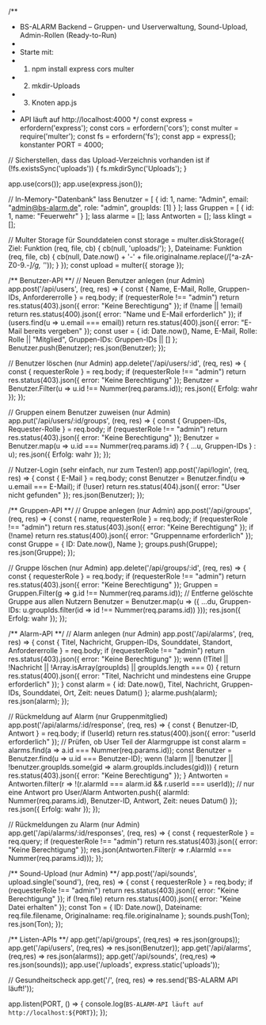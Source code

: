 /**
 * BS-ALARM Backend – Gruppen- und Userverwaltung, Sound-Upload, Admin-Rollen (Ready-to-Run)
 *
 * Starte mit:
 * 1. npm install express cors multer
 * 2. mkdir-Uploads
 * 3. Knoten app.js
 *
 * API läuft auf http://localhost:4000
 */
const express = erfordern('express');
const cors = erfordern('cors');
const multer = require('multer');
const fs = erfordern('fs');
const app = express();
konstanter PORT = 4000;

// Sicherstellen, dass das Upload-Verzeichnis vorhanden ist
if (!fs.existsSync('uploads')) {
  fs.mkdirSync('Uploads');
}

app.use(cors());
app.use(express.json());

// In-Memory-"Datenbank"
lass Benutzer = [
  { id: 1, name: "Admin", email: "admin@bs-alarm.de", role: "admin", groupIds: [1] }
];
lass Gruppen = [
  { id: 1, name: "Feuerwehr" }
];
lass alarme = [];
lass Antworten = [];
lass klingt = [];

// Multer Storage für Sounddateien
const storage = multer.diskStorage({
  Ziel: Funktion (req, file, cb) {
    cb(null, 'uploads/');
  },
  Dateiname: Funktion (req, file, cb) {
    cb(null, Date.now() + '-' + file.originalname.replace(/[^a-zA-Z0-9.\-_]/g, '_'));
  }
});
const upload = multer({ storage });

/** Benutzer-API **/
// Neuen Benutzer anlegen (nur Admin)
app.post('/api/users', (req, res) => {
  const { Name, E-Mail, Rolle, Gruppen-IDs, Anfordererrolle } = req.body;
  if (requesterRole !== "admin") return res.status(403).json({ error: "Keine Berechtigung" });
  if (!name || !email) return res.status(400).json({ error: "Name und E-Mail erforderlich" });
  if (users.find(u => u.email === email)) return res.status(400).json({ error: "E-Mail bereits vergeben" });
  const user = { id: Date.now(), Name, E-Mail, Rolle: Rolle || "Mitglied", Gruppen-IDs: Gruppen-IDs || [] };
  Benutzer.push(Benutzer);
  res.json(Benutzer);
});

// Benutzer löschen (nur Admin)
app.delete('/api/users/:id', (req, res) => {
  const { requesterRole } = req.body;
  if (requesterRole !== "admin") return res.status(403).json({ error: "Keine Berechtigung" });
  Benutzer = Benutzer.Filter(u => u.id !== Nummer(req.params.id));
  res.json({ Erfolg: wahr });
});

// Gruppen einem Benutzer zuweisen (nur Admin)
app.put('/api/users/:id/groups', (req, res) => {
  const { Gruppen-IDs, Requester-Rolle } = req.body;
  if (requesterRole !== "admin") return res.status(403).json({ error: "Keine Berechtigung" });
  Benutzer = Benutzer.map(u => u.id === Nummer(req.params.id) ? { ...u, Gruppen-IDs } : u);
  res.json({ Erfolg: wahr });
});

// Nutzer-Login (sehr einfach, nur zum Testen!)
app.post('/api/login', (req, res) => {
  const { E-Mail } = req.body;
  const Benutzer = Benutzer.find(u => u.email === E-Mail);
  if (!user) return res.status(404).json({ error: "User nicht gefunden" });
  res.json(Benutzer);
});

/** Gruppen-API **/
// Gruppe anlegen (nur Admin)
app.post('/api/groups', (req, res) => {
  const { name, requesterRole } = req.body;
  if (requesterRole !== "admin") return res.status(403).json({ error: "Keine Berechtigung" });
  if (!name) return res.status(400).json({ error: "Gruppenname erforderlich" });
  const Gruppe = { ID: Date.now(), Name };
  groups.push(Gruppe);
  res.json(Gruppe);
});

// Gruppe löschen (nur Admin)
app.delete('/api/groups/:id', (req, res) => {
  const { requesterRole } = req.body;
  if (requesterRole !== "admin") return res.status(403).json({ error: "Keine Berechtigung" });
  Gruppen = Gruppen.Filter(g => g.id !== Nummer(req.params.id));
  // Entferne gelöschte Gruppe aus allen Nutzern
  Benutzer = Benutzer.map(u => ({
    ...du,
    Gruppen-IDs: u.groupIds.filter(id => id !== Nummer(req.params.id))
  }));
  res.json({ Erfolg: wahr });
});

/** Alarm-API **/
// Alarm anlegen (nur Admin)
app.post('/api/alarms', (req, res) => {
  const { Titel, Nachricht, Gruppen-IDs, Sounddatei, Standort, Anfordererrolle } = req.body;
  if (requesterRole !== "admin") return res.status(403).json({ error: "Keine Berechtigung" });
  wenn (!Titel || !Nachricht || !Array.isArray(groupIds) || groupIds.length === 0) {
    return res.status(400).json({ error: "Titel, Nachricht und mindestens eine Gruppe erforderlich" });
  }
  const alarm = { id: Date.now(), Titel, Nachricht, Gruppen-IDs, Sounddatei, Ort, Zeit: neues Datum() };
  alarme.push(alarm);
  res.json(alarm);
});

// Rückmeldung auf Alarm (nur Gruppenmitglied)
app.post('/api/alarms/:id/response', (req, res) => {
  const { Benutzer-ID, Antwort } = req.body;
  if (!userId) return res.status(400).json({ error: "userId erforderlich" });
  // Prüfen, ob User Teil der Alarmgruppe ist
  const alarm = alarms.find(a => a.id === Nummer(req.params.id));
  const Benutzer = Benutzer.find(u => u.id === Benutzer-ID);
  wenn (!alarm || !benutzer || !benutzer.groupIds.some(gid => alarm.groupIds.includes(gid))) {
    return res.status(403).json({ error: "Keine Berechtigung" });
  }
  Antworten = Antworten.filter(r => !(r.alarmId === alarm.id && r.userId === userId)); // nur eine Antwort pro User/Alarm
  Antworten.push({
    alarmId: Nummer(req.params.id),
    Benutzer-ID,
    Antwort,
    Zeit: neues Datum()
  });
  res.json({ Erfolg: wahr });
});

// Rückmeldungen zu Alarm (nur Admin)
app.get('/api/alarms/:id/responses', (req, res) => {
  const { requesterRole } = req.query;
  if (requesterRole !== "admin") return res.status(403).json({ error: "Keine Berechtigung" });
  res.json(Antworten.Filter(r => r.AlarmId === Nummer(req.params.id)));
});

/** Sound-Upload (nur Admin) **/
app.post('/api/sounds', upload.single('sound'), (req, res) => {
  const { requesterRole } = req.body;
  if (requesterRole !== "admin") return res.status(403).json({ error: "Keine Berechtigung" });
  if (!req.file) return res.status(400).json({ error: "Keine Datei erhalten" });
  const Ton = {
    ID: Date.now(),
    Dateiname: req.file.filename,
    Originalname: req.file.originalname
  };
  sounds.push(Ton);
  res.json(Ton);
});

/** Listen-APIs **/
app.get('/api/groups', (req,res) => res.json(groups));
app.get('/api/users', (req,res) => res.json(Benutzer));
app.get('/api/alarms', (req,res) => res.json(alarms));
app.get('/api/sounds', (req,res) => res.json(sounds));
app.use('/uploads', express.static('uploads'));

// Gesundheitscheck
app.get('/', (req, res) => res.send('BS-ALARM API läuft!'));

app.listen(PORT, () => {
  console.log(`BS-ALARM-API läuft auf http://localhost:${PORT}`);
});
